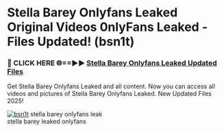 # Stella Barey Onlyfans Leaked Original Videos 0nlyFans Leaked - Files Updated! (bsn1t)

<h3>🔴 CLICK HERE 🌐==►► <a href="https://tinyurl.com/ms9xzufz" rel="nofollow">Stella Barey Onlyfans Leaked Updated Files</a></h3>

Get Stella Barey Onlyfans Leaked and all content. Now you can access all videos and pictures of Stella Barey Onlyfans Leaked. New Updated Files 2025!

[![bsn1t](https://i.imgur.com/PQ7UWWw.gif)](https://tinyurl.com/ms9xzufz)
stella barey onlyfans leak<br>
stella barey leaked onlyfans